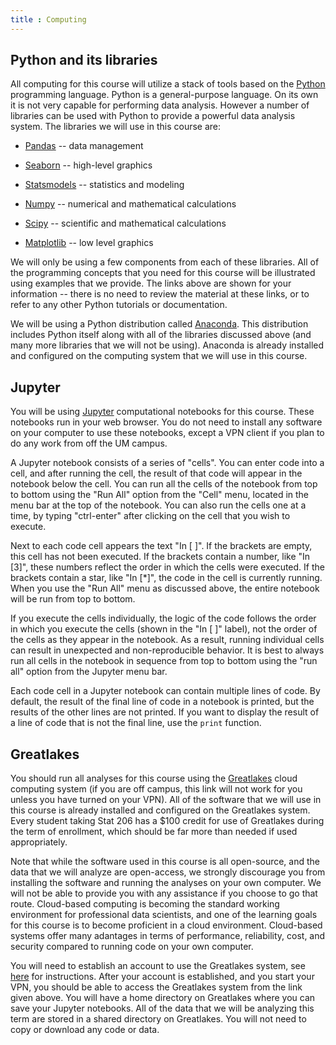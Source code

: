 ```yaml
---
title : Computing
---
```


## Python and its libraries

All computing for this course will utilize a stack of tools based on
the [Python](https://python.org) programming language.  Python is a
general-purpose language.  On its own it is not very capable for
performing data analysis.  However a number of libraries can be used
with Python to provide a powerful data analysis system.  The libraries
we will use in this course are:

* [Pandas](https://pandas.pydata.org) -- data management

* [Seaborn](https://seaborn.pydata.org) -- high-level graphics

* [Statsmodels](http://statsmodels.org) -- statistics and modeling

* [Numpy](https://www.numpy.org) -- numerical and mathematical calculations

* [Scipy](https://scipy.org) -- scientific and mathematical calculations

* [Matplotlib](https://matplotlib.org) -- low level graphics

We will only be using a few components from each of these libraries.
All of the programming concepts that you need for this course will be
illustrated using examples that we provide.  The links above are shown
for your information -- there is no need to review the material at
these links, or to refer to any other Python tutorials or
documentation.

We will be using a Python distribution called
[Anaconda](https://www.anaconda.com/products/individual).  This
distribution includes Python itself along with all of the libraries
discussed above (and many more libraries that we will not be
using).  Anaconda is already installed and configured on the computing
system that we will use in this course.

## Jupyter

You will be using [Jupyter](https://jupyter.org) computational
notebooks for this course.  These notebooks run in your web browser.
You do not need to install any software on your computer to use these
notebooks, except a VPN client if you plan to do any work from off
the UM campus.

A Jupyter notebook consists of a series of "cells".  You can enter
code into a cell, and after running the cell, the result of that code
will appear in the notebook below the cell.  You can run all the cells
of the notebook from top to bottom using the "Run All" option from the
"Cell" menu, located in the menu bar at the top of the notebook.  You
can also run the cells one at a time, by typing "ctrl-enter" after
clicking on the cell that you wish to execute.

Next to each code cell appears the text "In [ ]".  If the brackets are
empty, this cell has not been executed.  If the brackets contain a
number, like "In [3]", these numbers reflect the order in which the
cells were executed.  If the brackets contain a star, like "In [*]",
the code in the cell is currently running.  When you use the "Run All"
menu as discussed above, the entire notebook will be run from top to
bottom.

If you execute the cells individually, the logic of the code follows
the order in which you execute the cells (shown in the "In [ ]"
label), not the order of the cells as they appear in the notebook.  As
a result, running individual cells can result in unexpected and
non-reproducible behavior.  It is best to always run all cells in the
notebook in sequence from top to bottom using the "run all" option
from the Jupyter menu bar.

Each code cell in a Jupyter notebook can contain multiple lines of
code.  By default, the result of the final line of code in a notebook
is printed, but the results of the other lines are not printed.  If
you want to display the result of a line of code that is not the final
line, use the `print` function.

## Greatlakes

You should run all analyses for this course using the
[Greatlakes](https://greatlakes.arc-ts.umich.edu) cloud computing
system (if you are off campus, this link will not work for you unless
you have turned on your VPN).  All of the software that we will use in
this course is already installed and configured on the Greatlakes
system.  Every student taking Stat 206 has a $100 credit for use of
Greatlakes during the term of enrollment, which should be far more
than needed if used appropriately.

Note that while the software used in this course is all open-source,
and the data that we will analyze are open-access, we strongly
discourage you from installing the software and running the analyses
on your own computer.  We will not be able to provide you with any
assistance if you choose to go that route.  Cloud-based computing is becoming
the standard working environment for professional data scientists, and
one of the learning goals for this course is to become proficient in a
cloud environment.  Cloud-based systems offer many adantages in terms
of performance, reliability, cost, and security compared to running
code on your own computer.

You will need to establish an account to use the Greatlakes system,
see [here](/~kshedden/stats206/post/computing_setup) for instructions.
After your account is established, and you start your VPN, you should
be able to access the Greatlakes system from the link given above.
You will have a home directory on Greatlakes where you can save your
Jupyter notebooks.  All of the data that we will be analyzing this
term are stored in a shared directory on Greatlakes.  You will not
need to copy or download any code or data.
